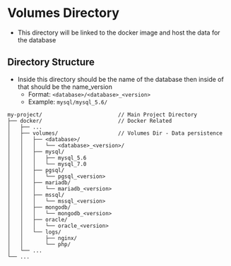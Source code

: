 # Volumes Directory
- This directory will be linked to the docker image and host the data for the database

## Directory Structure
  - Inside this directory should be the name of the database then inside of that should be the name_version
    - Format: `<database>/<database>_<version>`
    - Example: `mysql/mysql_5.6/`

```
my-project/                        // Main Project Directory
├── docker/                        // Docker Related
│   ├── ...
│   ├── volumes/                   // Volumes Dir - Data persistence
│   │   ├── <database>/
│   │   │   └── <database>_<version>/
│   │   ├── mysql/
│   │   │   ├── mysql_5.6
│   │   │   └── mysql_7.0
│   │   ├── pgsql/
│   │   │   └── pgsql_<version>
│   │   ├── mariadb/
│   │   │   └── mariadb_<version>
│   │   ├── mssql/
│   │   │   └── mssql_<version>
│   │   ├── mongodb/
│   │   │   └── mongodb_<version>
│   │   ├── oracle/
│   │   │   └── oracle_<version>
│   │   └── logs/
│   │       ├── nginx/
│   │       └── php/
│   └── ...
└── ...
```
